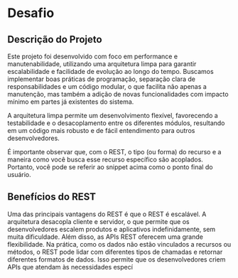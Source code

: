 # Desafio 

## Descrição do Projeto
Este projeto foi desenvolvido com foco em performance e manutenabilidade, utilizando uma arquitetura limpa para garantir escalabilidade e facilidade de evolução ao longo do tempo. Buscamos implementar boas práticas de programação, separação clara de responsabilidades e um código modular, o que facilita não apenas a manutenção, mas também a adição de novas funcionalidades com impacto mínimo em partes já existentes do sistema.

A arquitetura limpa permite um desenvolvimento flexível, favorecendo a testabilidade e o desacoplamento entre os diferentes módulos, resultando em um código mais robusto e de fácil entendimento para outros desenvolvedores.

É importante observar que, com o REST, o tipo (ou forma) do recurso e a maneira como você busca esse recurso específico são acoplados. Portanto, você pode se referir ao snippet acima como o ponto final do usuário.

## Benefícios do REST
Uma das principais vantagens do REST é que o REST é escalável. A arquitetura desacopla cliente e servidor, o que permite que os desenvolvedores escalem produtos e aplicativos indefinidamente, sem muita dificuldade.
Além disso, as APIs REST oferecem uma grande flexibilidade. Na prática, como os dados não estão vinculados a recursos ou métodos, o REST pode lidar com diferentes tipos de chamadas e retornar diferentes formatos de dados. Isso permite que os desenvolvedores criem APIs que atendam às necessidades especí

